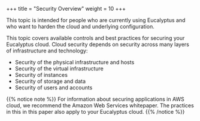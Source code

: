 +++
title = "Security Overview"
weight = 10
+++

This topic is intended for people who are currently using Eucalyptus and who want to harden the cloud and underlying configuration.

This topic covers available controls and best practices for securing your Eucalyptus cloud. Cloud security depends on security across many layers of infrastructure and technology: 



* Security of the physical infrastructure and hosts 
* Security of the virtual infrastructure 
* Security of instances 
* Security of storage and data 
* Security of users and accounts 

{{% notice note %}}
For information about securing applications in AWS cloud, we recommend the Amazon Web Services whitepaper. The practices in this in this paper also apply to your Eucalyptus cloud. 
{{% /notice %}}
